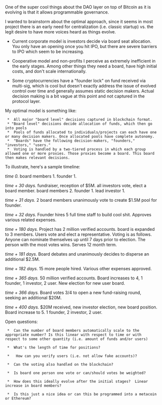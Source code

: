One of the super cool things about the DAO layer on top of Bitcoin as it is evolving is that it allows programmable governance.

I wanted to brainstorm about the optimal approach, since it seems in most project there is an early need for centralization (i.e. classic startup) vs. the legit desire to have more voices heard as things evolve. 

 * Current corporate model is investors decide via board seat allocation. You only have an opening once you hit IPO, but there are severe barriers to IPO which seem to be increasing. 

 * Cooperative model and non-profits I perceive as extremely inefficient in the early stages. Among other things they need a board, have high initial costs, and don't scale internationally.

 * Some cryptocurrencies have a "founder lock" on fund received via multi-sig, which is cool but doesn't exactly address the issue of evolved control over time and generally assumes static decision makers. Actual decision making is a bit vague at this point and not captured in the protocol layer. 

My optimal model is something like: 

     *  All major "board level" decisions captured in blockchain format. 
     * "Board level" decisions decide allocation of funds, which then go into pools
     *  Pools of funds allocated to individuals/projects can each have one or many decision makers. Once allocated pools have complete autonomy. 
     *  "Boards" have the following decision-makers, "founders," "investors," "users."
     *  Voting is handled by a two-tiered process in which each group allowed one or more proxies. Those proxies become a board. This board then makes relevant decisions. 
    
To illustrate, here's a sample timeline:  
    
  *time 0.* board members 1. founder 1. 

  *time + 30 days.* fundraiser, reception of $5M. all investors vote, elect a board member.  board members 2. founder 1. lead investor 1.  

  *time + 31 days.* 2 board members unanimously vote to create $1.5M pool for founder. 

  *time + 32 days.* Founder hires 5 full time staff to build cool shit. Approves various related expenses.

  *time + 180 days.* Project has 2 million verified accounts. board is expanded to 3 members. Users vote and elect a representative. Voting is as follows. Anyone can nominate themselves up until 7 days prior to election. The person with the most votes wins. Serves 12 month term. 

  *time + 181 days.* Board debates and unanimously decides to disperse an additional $2.5M. 

  *time + 182 days.* 15 more people hired. Various other expenses approved. 

  *time + 365 days.* 50 million verified accounts. Board increases to 4, 1 founder, 1 investor, 2 user. New election for new user board. 

  *time + 366 days.* Board votes 3/4 to open a new fund-raising round, seeking an additional $20M. 

  *time + 400 days.* $20M received, new investor election, new board position. Board increase to 5. 1 founder, 2 investor, 2 user.   

Open questions:

     *  Can the number of board members automatically scale to the appropriate number? Is this linear with respect to time or with respect to some other quantity (i.e. amount of funds and/or users)

     *  What's the length of time for positions?  

     *   How can you verify users (i.e. not allow fake accounts)?

     *  Can the voting also handled on the blockchain?

     *  Is board one person one vote or can/should votes be weighted?

     *  How does this ideally evolve after the initial stages?  Linear increase in board members?  

     *  Is this just a nice idea or can this be programmed into a metacoin or Ethereum? 



